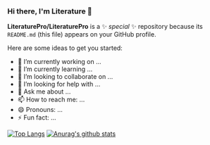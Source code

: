 ### Hi there, I'm Literature 👋


**LiteraturePro/LiteraturePro** is a ✨ _special_ ✨ repository because its `README.md` (this file) appears on your GitHub profile.

Here are some ideas to get you started:

- 🔭 I’m currently working on ...
- 🌱 I’m currently learning ...
- 👯 I’m looking to collaborate on ...
- 🤔 I’m looking for help with ...
- 💬 Ask me about ...
- 📫 How to reach me: ...
- 😄 Pronouns: ...
- ⚡ Fun fact: ...


[![Top Langs](https://github-readme-stats.vercel.app/api/top-langs/?username=LiteraturePro)](https://github.com/LiteraturePro/)
[![Anurag's github stats](https://github-readme-stats.vercel.app/api?username=LiteraturePro)](https://github.com/anuraghazra/github-readme-stats)
